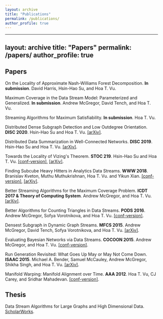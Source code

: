 ```yaml
---
layout: archive
title: "Publications"
permalink: /publications/
author_profile: true
---
```


---
layout: archive
title: "Papers"
permalink: /papers/
author_profile: true
---

## Papers 

On the Locality of Approximate Nash-Williams Forest Decomposition. **In submission**. David Harris, Hsin-Hao Su, and Hoa T. Vu. 

Maximum Coverage in the Data Stream Model: Parameterized and Generalized. **In submission**. Andrew McGregor, David Tench, and Hoa T. Vu.

Streaming Algorithms for Maximum Satisfiability. **In submission**. Hoa T. Vu.  

Distributed Dense Subgraph Detection and Low Outdegree Orientation. **DISC 2020**. Hsin-Hao Su and Hoa T. Vu. [[arXiv]](https://arxiv.org/abs/1907.12443).

Distributed Data Summarization in Well-Connected Networks. **DISC 2019**. Hsin-Hao Su and Hoa T. Vu. [[arXiv]](https://arxiv.org/abs/1908.00236).

Towards the Locality of Vizing's Theorem. **STOC 219**. Hsin-Hao Su and Hoa T. Vu. [[conf-version]](/files/stoc19.pdf), [[arXiv]](https://arxiv.org/abs/1901.00479).

Finding Subcube Heavy Hitters in Analytics Data Streams. **WWW 2018**. Branislav Kveton, Muthu Muthukrishnan, Hoa T. Vu. and Yikun Xian. [[conf-version]](www18.pdf), [[arXiv]](https://arxiv.org/abs/1708.05159).

Better Streaming Algorithms for the Maximum Coverage Problem. **ICDT 2017 & Theory of Computing System**. Andrew McGregor, and Hoa T. Vu. [[arXiv]](https://arxiv.org/abs/1610.06199).

Better Algorithms for Counting Triangles in Data Streams. **PODS 2016**. Andrew McGregor, Sofya Vorotnikova, and Hoa T. Vu. [[conf-version]](pods16.pdf).

Densest Subgraph in Dynamic Graph Streams. **MFCS 2015**. Andrew McGregor, David Tench, Sofya Vorotnikova, and Hoa T. Vu. [[arXiv]](https://arxiv.org/abs/1506.04417).

Evaluating Bayesian Networks via Data Streams. **COCOON 2015**. Andrew McGregor, and Hoa T. Vu. [[conf-version]](cocoon15.pdf).

Run Generation Revisited: What Goes Up May or May Not Come Down. **ISAAC 2015**. Michael A. Bender, Samuel McCauley, Andrew McGregor, Shikha Singh, and Hoa T. Vu. [[arXiv]](https://arxiv.org/abs/1504.06501).

Manifold Warping: Manifold Alignment over Time. **AAA 2012**. Hoa T. Vu, CJ Carey, and Sridhar Mahadevan. [[conf-version]](aaai12.pdf).

## Thesis 

Data Stream Algorithms for Large Graphs and High Dimensional Data. [ScholarWorks](https://scholarworks.umass.edu/dissertations_2/1404/).


